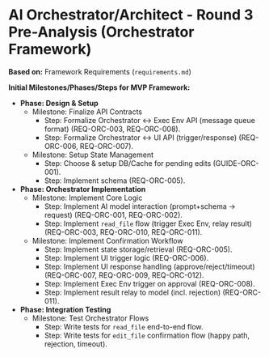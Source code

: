 # AI Orchestrator/Architect - Round 3 Pre-Analysis (Orchestrator Framework)

**Based on:** Framework Requirements (`requirements.md`)

**Initial Milestones/Phases/Steps for MVP Framework:**
*   **Phase: Design & Setup**
    *   Milestone: Finalize API Contracts
        *   Step: Formalize Orchestrator <-> Exec Env API (message queue format) (REQ-ORC-003, REQ-ORC-008).
        *   Step: Formalize Orchestrator <-> UI API (trigger/response) (REQ-ORC-006, REQ-ORC-007).
    *   Milestone: Setup State Management
        *   Step: Choose & setup DB/Cache for pending edits (GUIDE-ORC-001).
        *   Step: Implement schema (REQ-ORC-005).
*   **Phase: Orchestrator Implementation**
    *   Milestone: Implement Core Logic
        *   Step: Implement AI model interaction (prompt+schema -> request) (REQ-ORC-001, REQ-ORC-002).
        *   Step: Implement `read_file` flow (trigger Exec Env, relay result) (REQ-ORC-003, REQ-ORC-010, REQ-ORC-011).
    *   Milestone: Implement Confirmation Workflow
        *   Step: Implement state storage/retrieval (REQ-ORC-005).
        *   Step: Implement UI trigger logic (REQ-ORC-006).
        *   Step: Implement UI response handling (approve/reject/timeout) (REQ-ORC-007, REQ-ORC-009, REQ-ORC-012).
        *   Step: Implement Exec Env trigger on approval (REQ-ORC-008).
        *   Step: Implement result relay to model (incl. rejection) (REQ-ORC-011).
*   **Phase: Integration Testing**
    *   Milestone: Test Orchestrator Flows
        *   Step: Write tests for `read_file` end-to-end flow.
        *   Step: Write tests for `edit_file` confirmation flow (happy path, rejection, timeout). 